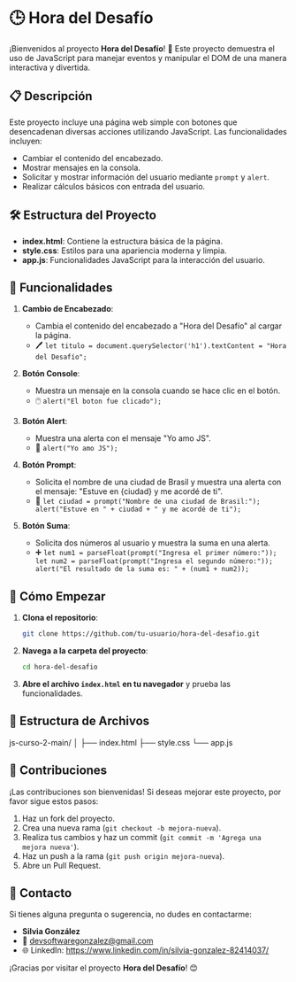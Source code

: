 # 🕒 Hora del Desafío

¡Bienvenidos al proyecto **Hora del Desafío**! 🚀 Este proyecto demuestra el uso de JavaScript para manejar eventos y manipular el DOM de una manera interactiva y divertida.

## 📋 Descripción

Este proyecto incluye una página web simple con botones que desencadenan diversas acciones utilizando JavaScript. Las funcionalidades incluyen:

- Cambiar el contenido del encabezado.
- Mostrar mensajes en la consola.
- Solicitar y mostrar información del usuario mediante `prompt` y `alert`.
- Realizar cálculos básicos con entrada del usuario.

## 🛠️ Estructura del Proyecto

- **index.html**: Contiene la estructura básica de la página.
- **style.css**: Estilos para una apariencia moderna y limpia.
- **app.js**: Funcionalidades JavaScript para la interacción del usuario.

## 🌟 Funcionalidades

1. **Cambio de Encabezado**: 
   - Cambia el contenido del encabezado a "Hora del Desafío" al cargar la página.
   - 🖊️ `let titulo = document.querySelector('h1').textContent = "Hora del Desafío";`

2. **Botón Console**: 
   - Muestra un mensaje en la consola cuando se hace clic en el botón.
   - 🖱️ `alert("El boton fue clicado");`

3. **Botón Alert**: 
   - Muestra una alerta con el mensaje "Yo amo JS".
   - 📢 `alert("Yo amo JS");`

4. **Botón Prompt**: 
   - Solicita el nombre de una ciudad de Brasil y muestra una alerta con el mensaje: "Estuve en {ciudad} y me acordé de ti".
   - 🌆 `let ciudad = prompt("Nombre de una ciudad de Brasil:"); alert("Estuve en " + ciudad + " y me acordé de ti");`

5. **Botón Suma**: 
   - Solicita dos números al usuario y muestra la suma en una alerta.
   - ➕ `let num1 = parseFloat(prompt("Ingresa el primer número:")); let num2 = parseFloat(prompt("Ingresa el segundo número:")); alert("El resultado de la suma es: " + (num1 + num2));`

## 🧩 Cómo Empezar

1. **Clona el repositorio**:
    ```bash
    git clone https://github.com/tu-usuario/hora-del-desafio.git
    ```

2. **Navega a la carpeta del proyecto**:
    ```bash
    cd hora-del-desafio
    ```

3. **Abre el archivo `index.html` en tu navegador** y prueba las funcionalidades.

## 📂 Estructura de Archivos

js-curso-2-main/
│
├── index.html
├── style.css
└── app.js


## 🤝 Contribuciones

¡Las contribuciones son bienvenidas! Si deseas mejorar este proyecto, por favor sigue estos pasos:

1. Haz un fork del proyecto.
2. Crea una nueva rama (`git checkout -b mejora-nueva`).
3. Realiza tus cambios y haz un commit (`git commit -m 'Agrega una mejora nueva'`).
4. Haz un push a la rama (`git push origin mejora-nueva`).
5. Abre un Pull Request.

## 📧 Contacto

Si tienes alguna pregunta o sugerencia, no dudes en contactarme:

- **Silvia González**
- 📧 devsoftwaregonzalez@gmail.com
- 🌐 LinkedIn: https://www.linkedin.com/in/silvia-gonzalez-82414037/


¡Gracias por visitar el proyecto **Hora del Desafío**! 😊
